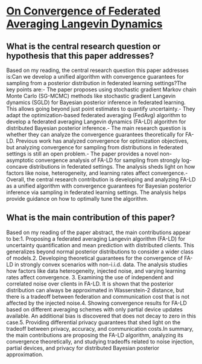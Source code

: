 # [On Convergence of Federated Averaging Langevin Dynamics](https://arxiv.org/abs/2112.05120v3)

## What is the central research question or hypothesis that this paper addresses?

Based on my reading, the central research question this paper addresses is:Can we develop a unified algorithm with convergence guarantees for sampling from a posterior distribution in federated learning settings?The key points are:- The paper proposes using stochastic gradient Markov chain Monte Carlo (SG-MCMC) methods like stochastic gradient Langevin dynamics (SGLD) for Bayesian posterior inference in federated learning. This allows going beyond just point estimates to quantify uncertainty.- They adapt the optimization-based federated averaging (FedAvg) algorithm to develop a federated averaging Langevin dynamics (FA-LD) algorithm for distributed Bayesian posterior inference.- The main research question is whether they can analyze the convergence guarantees theoretically for FA-LD. Previous work has analyzed convergence for optimization objectives, but analyzing convergence for sampling from distributions in federated settings is still an open problem.- The paper provides a novel non-asymptotic convergence analysis of FA-LD for sampling from strongly log-concave distributions in federated settings. The analysis sheds light on how factors like noise, heterogeneity, and learning rates affect convergence.- Overall, the central research contribution is developing and analyzing FA-LD as a unified algorithm with convergence guarantees for Bayesian posterior inference via sampling in federated learning settings. The analysis helps provide guidance on how to optimally tune the algorithm.


## What is the main contribution of this paper?

Based on my reading of the paper abstract, the main contributions appear to be:1. Proposing a federated averaging Langevin algorithm (FA-LD) for uncertainty quantification and mean prediction with distributed clients. This generalizes beyond normal posterior distributions to consider a wider class of models.2. Developing theoretical guarantees for the convergence of FA-LD in strongly convex scenarios with non-i.i.d. data. The analysis studies how factors like data heterogeneity, injected noise, and varying learning rates affect convergence. 3. Examining the use of independent and correlated noise over clients in FA-LD. It is shown that the posterior distribution can always be approximated in Wasserstein-2 distance, but there is a tradeoff between federation and communication cost that is not affected by the injected noise.4. Showing convergence results for FA-LD based on different averaging schemes with only partial device updates available. An additional bias is discovered that does not decay to zero in this case.5. Providing differential privacy guarantees that shed light on the tradeoff between privacy, accuracy, and communication costs.In summary, the main contributions are proposing the FA-LD algorithm, analyzing its convergence theoretically, and studying tradeoffs related to noise injection, partial devices, and privacy for distributed Bayesian posterior approximation.
